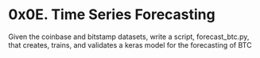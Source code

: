 # 0x0E. Time Series Forecasting

Given the coinbase and bitstamp datasets, write a script, forecast_btc.py, that creates, trains, and validates a keras model for the forecasting of BTC
